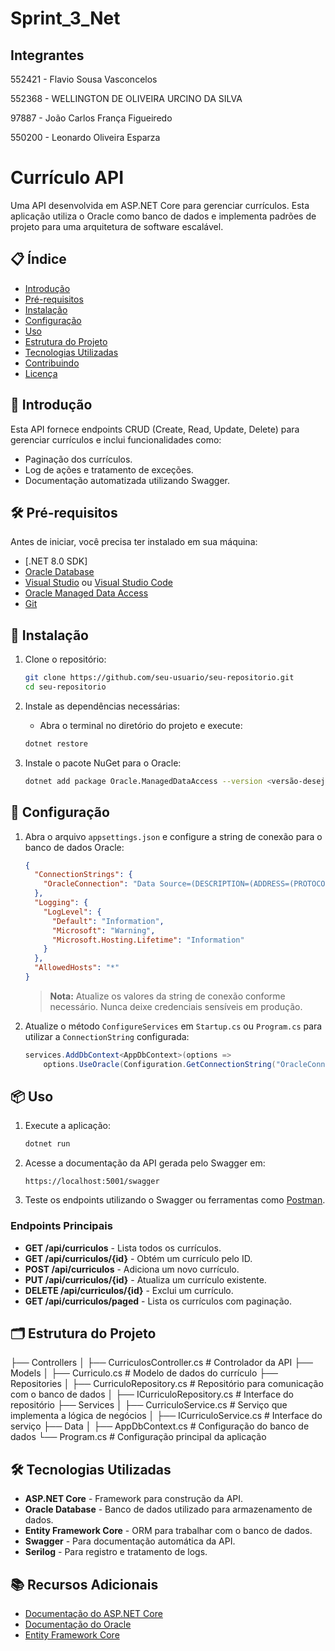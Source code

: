# Sprint_3_Net

## Integrantes 

552421 - Flavio Sousa Vasconcelos

552368 - WELLINGTON DE OLIVEIRA URCINO DA SILVA

97887 - João Carlos França Figueiredo

550200 - Leonardo Oliveira Esparza


# Currículo API

Uma API desenvolvida em ASP.NET Core para gerenciar currículos. Esta aplicação utiliza o Oracle como banco de dados e implementa padrões de projeto para uma arquitetura de software escalável.

## 📋 Índice
- [Introdução](#introdução)
- [Pré-requisitos](#pré-requisitos)
- [Instalação](#instalação)
- [Configuração](#configuração)
- [Uso](#uso)
- [Estrutura do Projeto](#estrutura-do-projeto)
- [Tecnologias Utilizadas](#tecnologias-utilizadas)
- [Contribuindo](#contribuindo)
- [Licença](#licença)

## 🌟 Introdução
Esta API fornece endpoints CRUD (Create, Read, Update, Delete) para gerenciar currículos e inclui funcionalidades como:
- Paginação dos currículos.
- Log de ações e tratamento de exceções.
- Documentação automatizada utilizando Swagger.
  
## 🛠️ Pré-requisitos
Antes de iniciar, você precisa ter instalado em sua máquina:
- [.NET 8.0 SDK]
- [Oracle Database](https://www.oracle.com/database/)
- [Visual Studio](https://visualstudio.microsoft.com/) ou [Visual Studio Code](https://code.visualstudio.com/)
- [Oracle Managed Data Access](https://www.nuget.org/packages/Oracle.ManagedDataAccess/)
- [Git](https://git-scm.com/)

## 🚀 Instalação
1. Clone o repositório:
    ```bash
    git clone https://github.com/seu-usuario/seu-repositorio.git
    cd seu-repositorio
    ```

2. Instale as dependências necessárias:
    - Abra o terminal no diretório do projeto e execute:
    ```bash
    dotnet restore
    ```

3. Instale o pacote NuGet para o Oracle:
    ```bash
    dotnet add package Oracle.ManagedDataAccess --version <versão-desejada>
    ```

## 🔧 Configuração
1. Abra o arquivo `appsettings.json` e configure a string de conexão para o banco de dados Oracle:
    ```json
    {
      "ConnectionStrings": {
        "OracleConnection": "Data Source=(DESCRIPTION=(ADDRESS=(PROTOCOL=TCP)(HOST=oracle.fiap.com.br)(PORT=1521))(CONNECT_DATA=(SERVICE_NAME=ORCL)));User Id=rm97887;Password=130303;"
      },
      "Logging": {
        "LogLevel": {
          "Default": "Information",
          "Microsoft": "Warning",
          "Microsoft.Hosting.Lifetime": "Information"
        }
      },
      "AllowedHosts": "*"
    }
    ```
    > **Nota:** Atualize os valores da string de conexão conforme necessário. Nunca deixe credenciais sensíveis em produção.

2. Atualize o método `ConfigureServices` em `Startup.cs` ou `Program.cs` para utilizar a `ConnectionString` configurada:
    ```csharp
    services.AddDbContext<AppDbContext>(options =>
        options.UseOracle(Configuration.GetConnectionString("OracleConnection")));
    ```

## 📦 Uso
1. Execute a aplicação:
    ```bash
    dotnet run
    ```
2. Acesse a documentação da API gerada pelo Swagger em:
    ```
    https://localhost:5001/swagger
    ```
3. Teste os endpoints utilizando o Swagger ou ferramentas como [Postman](https://www.postman.com/).

### Endpoints Principais
- **GET /api/curriculos** - Lista todos os currículos.
- **GET /api/curriculos/{id}** - Obtém um currículo pelo ID.
- **POST /api/curriculos** - Adiciona um novo currículo.
- **PUT /api/curriculos/{id}** - Atualiza um currículo existente.
- **DELETE /api/curriculos/{id}** - Exclui um currículo.
- **GET /api/curriculos/paged** - Lista os currículos com paginação.

## 🗂️ Estrutura do Projeto
├── Controllers │ ├── CurriculosController.cs # Controlador da API ├── Models │ ├── Curriculo.cs # Modelo de dados do currículo ├── Repositories │ ├── CurriculoRepository.cs # Repositório para comunicação com o banco de dados │ ├── ICurriculoRepository.cs # Interface do repositório ├── Services │ ├── CurriculoService.cs # Serviço que implementa a lógica de negócios │ ├── ICurriculoService.cs # Interface do serviço ├── Data │ ├── AppDbContext.cs # Configuração do banco de dados └── Program.cs # Configuração principal da aplicação

## 🛠️ Tecnologias Utilizadas
- **ASP.NET Core** - Framework para construção da API.
- **Oracle Database** - Banco de dados utilizado para armazenamento de dados.
- **Entity Framework Core** - ORM para trabalhar com o banco de dados.
- **Swagger** - Para documentação automática da API.
- **Serilog** - Para registro e tratamento de logs.

## 📚 Recursos Adicionais
- [Documentação do ASP.NET Core](https://docs.microsoft.com/aspnet/core)
- [Documentação do Oracle](https://www.oracle.com/database/technologies/)
- [Entity Framework Core](https://docs.microsoft.com/ef/core/)
